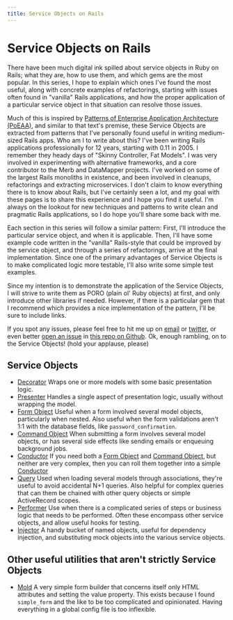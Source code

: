 ```yaml
---
title: Service Objects on Rails
---
```


# Service Objects on Rails

There have been much digital ink spilled about service objects in Ruby on
Rails; what they are, how to use them, and which gems are the most popular. In
this series, I hope to explain which ones I've found the most useful, along
with concrete examples of refactorings, starting with issues often found in
"vanilla" Rails applications, and how the proper application of a particular
service object in that situation can resolve those issues.

Much of this is inspired by [Patterns of Enterprise Application Architecture
(PoEAA)][poeaa], and similar to that text's premise, these Service Objects are
extracted from patterns that I've personally found useful in writing
medium-sized Rails apps.  Who am I to write about this? I've been writing Rails
applications professionally for 12 years, starting with 0.11 in 2005. I
remember they heady days of "Skinny Controller, Fat Models". I was very
involved in experimenting with alternative frameworks, and a core contributor
to the Merb and DataMapper projects. I've worked on some of the largest Rails
monoliths in existence, and been involved in cleanups, refactorings and
extracting microservices. I don't claim to know everything there is to know
about Rails, but I've certainly seen a lot, and my goal with these pages is to
share this experience and I hope you find it useful. I'm always on the lookout
for new techniques and patterns to write clean and pragmatic Rails
applications, so I do hope you'll share some back with me.

Each section in this series will follow a similar pattern: First, I'll
introduce the particular service object, and when it is applicable. Then, I'll
have some example code written in the "vanilla" Rails-style that could be
improved by the service object, and through a series of refactorings, arrive at
the final implementation. Since one of the primary advantages of Service
Objects is to make complicated logic more testable, I'll also write some simple
test examples.

Since my intention is to demonstrate the application of the Service Objects, I
will strive to write them as PORO (plain ol' Ruby objects) at first, and only
introduce other libraries if needed. However, if there is a particular gem that
I recommend which provides a nice implementation of the pattern, I'll be sure
to include links.

If you spot any issues, please feel free to hit me up on [email][email] or
[twitter][twitter], or even better [open an issue][issues] in [this repo on
Github][github]. Ok, enough rambling, on to the Service Objects! (hold your
applause, please)

## Service Objects

* [Decorator][decorator-object] Wraps one or more models with some basic
  presentation logic.
* [Presenter][presenter-object] Handles a single aspect of presentation logic,
  usually without wrapping the model.
* [Form Object][form-object] Useful when a form involved several model objects,
  particularly when nested. Also useful when the form validations aren't 1:1
  with the database fields, like `password_confirmation`.
* [Command Object][command-object] When submitting a form involves several
  model objects, or has several side effects like sending emails or enqueuing
  background jobs.
* [Conductor][conductor-object] If you need both a [Form Object][form-object]
  and [Command Object][command-object], but neither are very complex, then you
  can roll them together into a simple [Conductor][conductor-object]
* [Query][query-object] Used when loading several models through associations,
  they're useful to avoid accidental N+1 queries. Also helpful for complex
  queries that can them be chained with other query objects or simple
  ActiveRecord scopes.
* [Performer][performer-object] Use when there is a complicated series of steps
  or business logic that needs to be performed. Often these encompass other
  service objects, and allow useful hooks for testing.
* [Injector][injector-object] A handy bucket of named objects, useful for
  dependency injection, and substituting mock objects into the various service
  objects.

## Other useful utilities that aren't strictly Service Objects

* [Mold][mold] A very simple form builder that concerns itself only HTML
  attributes and setting the value property. This exists because I found
  `simple_form` and the like to be too complicated and opinionated. Having
  everything in a global config file is too inflexible.

[poeaa]: https://www.martinfowler.com/books/eaa.html

[email]: mailto:paul@sadauskas.com
[twitter]: https://twitter.com/TheAmazingRando
[issues]: https://github.com/paul/service-objects-on-rails/issues
[github]: https://github.com/paul/service-objects-on-rails

[decorator-object]: /decorators.html
[presenter-object]: /presenters.html
[form-object]:      /form-objects.html
[command-object]:   /command-objects.html
[conductor-object]: /conductors.html
[query-object]:     /queries.html
[performer-object]: /performers.html
[injector-object]:  /injectors.html
[mold]:             /mold.html



